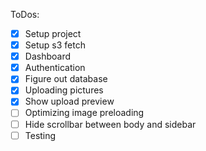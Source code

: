 ToDos:

- [x] Setup project
- [x] Setup s3 fetch
- [x] Dashboard
- [x] Authentication
- [x] Figure out database
- [x] Uploading pictures
- [x] Show upload preview
- [ ] Optimizing image preloading
- [ ] Hide scrollbar between body and sidebar
- [ ] Testing
